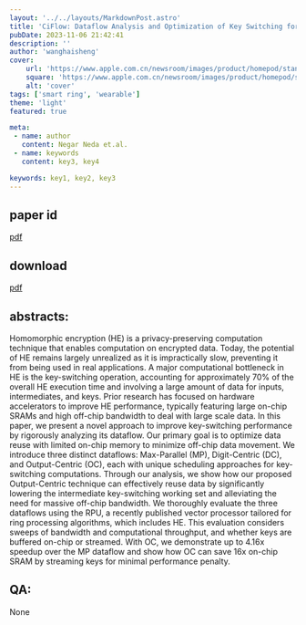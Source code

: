 ```yaml
---
layout: '../../layouts/MarkdownPost.astro'
title: 'CiFlow: Dataflow Analysis and Optimization of Key Switching for Homomorphic Encryption'
pubDate: 2023-11-06 21:42:41
description: ''
author: 'wanghaisheng'
cover:
    url: 'https://www.apple.com.cn/newsroom/images/product/homepod/standard/Apple-HomePod-hero-230118_big.jpg.large_2x.jpg'
    square: 'https://www.apple.com.cn/newsroom/images/product/homepod/standard/Apple-HomePod-hero-230118_big.jpg.large_2x.jpg'
    alt: 'cover'
tags: ['smart ring', 'wearable'] 
theme: 'light'
featured: true

meta:
 - name: author
   content: Negar Neda et.al.
 - name: keywords
   content: key3, key4

keywords: key1, key2, key3
---
```


## paper id
[pdf](2311.01598v1)
## download
[pdf]([2311.01598v1](http://arxiv.org/abs/2311.01598v1))
## abstracts:
Homomorphic encryption (HE) is a privacy-preserving computation technique that enables computation on encrypted data. Today, the potential of HE remains largely unrealized as it is impractically slow, preventing it from being used in real applications. A major computational bottleneck in HE is the key-switching operation, accounting for approximately 70% of the overall HE execution time and involving a large amount of data for inputs, intermediates, and keys. Prior research has focused on hardware accelerators to improve HE performance, typically featuring large on-chip SRAMs and high off-chip bandwidth to deal with large scale data. In this paper, we present a novel approach to improve key-switching performance by rigorously analyzing its dataflow. Our primary goal is to optimize data reuse with limited on-chip memory to minimize off-chip data movement. We introduce three distinct dataflows: Max-Parallel (MP), Digit-Centric (DC), and Output-Centric (OC), each with unique scheduling approaches for key-switching computations. Through our analysis, we show how our proposed Output-Centric technique can effectively reuse data by significantly lowering the intermediate key-switching working set and alleviating the need for massive off-chip bandwidth. We thoroughly evaluate the three dataflows using the RPU, a recently published vector processor tailored for ring processing algorithms, which includes HE. This evaluation considers sweeps of bandwidth and computational throughput, and whether keys are buffered on-chip or streamed. With OC, we demonstrate up to 4.16x speedup over the MP dataflow and show how OC can save 16x on-chip SRAM by streaming keys for minimal performance penalty.
## QA:
None
